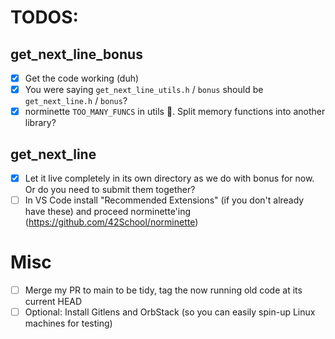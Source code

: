 # TODOS:

## get_next_line_bonus

- [x] Get the code working (duh)
- [x] You were saying `get_next_line_utils.h` / `bonus` should be `get_next_line.h` / `bonus`?
- [x] norminette `TOO_MANY_FUNCS` in utils 🤤. Split memory functions into another library?

## get_next_line

- [x] Let it live completely in its own directory as we do with bonus for now. Or do you need to submit them together?
- [ ] In VS Code install "Recommended Extensions" (if you don't already have these) and proceed norminette'ing (https://github.com/42School/norminette)

# Misc
- [ ] Merge my PR to main to be tidy, tag the now running old code at its current HEAD
- [ ] Optional: Install Gitlens and OrbStack (so you can easily spin-up Linux machines for testing)
